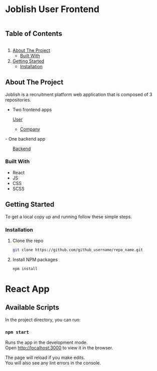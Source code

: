 <!-- TABLE OF CONTENTS -->

# Joblish User Frontend

<summary><h2 style="display: inline-block">Table of Contents</h2></summary>
<ol>
<li>
    <a href="#about-the-project">About The Project</a>
    <ul>
    <li><a href="#built-with">Built With</a></li>
    </ul>
</li>
<li>
    <a href="#getting-started">Getting Started</a>
    <ul>
    <li><a href="#installation">Installation</a></li>
    </ul>
</li>

</ol>

<!-- ABOUT THE PROJECT -->

## About The Project

Joblish is a recruitment platform web application that is composed of 3 repositories.

- Two frontend apps
<ol>
    <a href="https://github.com/bogdaniordan/joblish-frontend">User</a>
    <ul>
    <li><a href="https://github.com/bogdaniordan/joblish-companies-frontend">Company</a></li>
    </ul>
</ol>
- One backend app
<ol>
    <a href="https://github.com/bogdaniordan/joblish-backend">Backend</a>
    <ul>
</ol>

### Built With

- React
- JS
- CSS
- SCSS

<!-- GETTING STARTED -->

## Getting Started

To get a local copy up and running follow these simple steps.

### Installation

1. Clone the repo
   ```sh
   git clone https://github.com/github_username/repo_name.git
   ```
2. Install NPM packages
   ```sh
   npm install
   ```

<!-- ACKNOWLEDGEMENTS -->

# React App

## Available Scripts

In the project directory, you can run:

### `npm start`

Runs the app in the development mode.\
Open [http://localhost:3000](http://localhost:3000) to view it in the browser.

The page will reload if you make edits.\
You will also see any lint errors in the console.
